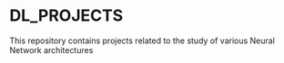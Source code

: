 # DL_PROJECTS
This repository contains projects related to the study of various Neural Network architectures

